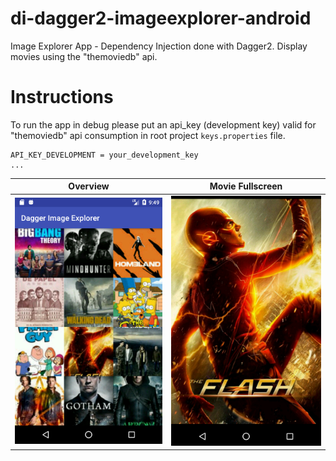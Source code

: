 # di-dagger2-imageexplorer-android
Image Explorer App - Dependency Injection done with Dagger2. Display movies using the "themoviedb" api.

# Instructions
To run the app in debug please put an api_key (development key) valid for "themoviedb" api consumption in root project `keys.properties` file.

```
API_KEY_DEVELOPMENT = your_development_key
...
```

Overview                       |  Movie Fullscreen
:-------------------------:|:-------------------------:
![Overview](overview.png)          |  ![Movie fullscreen](fullscreen.png)


